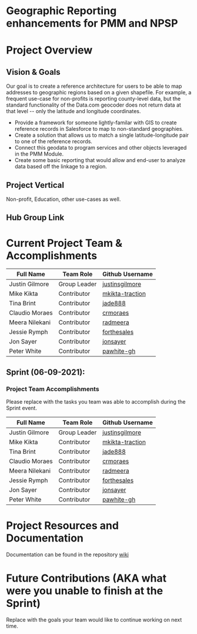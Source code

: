 # Geographic Reporting enhancements for PMM and NPSP

# Project Overview
## Vision & Goals
Our goal is to create a reference architecture for users to be able to map addresses to geographic regions based on a given shapefile. For example, a frequent use-case for non-profits is reporting county-level data, but the standard functionality of the Data.com geocoder does not return data at that level -- only the latitude and longitude coordinates.  

* Provide a framework for someone lightly-familar with GIS to create reference records in Salesforce to map to non-standard geographies. 
* Create a solution that allows us to match a single latitude-longitude pair to one of the reference records.
* Connect this geodata to program services and other objects leveraged in the PMM Module.
* Create some basic reporting that would allow and end-user to analyze data based off the linkage to a region. 

## Project Vertical
Non-profit, Education, other use-cases as well. 

## Hub Group Link

# Current Project Team & Accomplishments

Full Name            | Team Role     | Github Username                                         | 
------------         | ------------- | -------------                                           |
Justin Gilmore       | Group Leader  | [justinsgilmore](https://github.com/justinsgilmore)     | 
Mike Kikta           | Contributor   | [mkikta-traction](https:/github.com/mkikta-traction)    |
Tina Brint           | Contributor   | [jade888](https:/github.com/jade888)                    | 
Claudio	Moraes       | Contributor   | [crmoraes](https://github.com/crmoraes)                 |
Meera	Nilekani       | Contributor   | [radmeera](https://github.com/radmeera)                 |
Jessie	Rymph        | Contributor   | [forthesales](https://github.com/forthesales)           |
Jon	Sayer            | Contributor   | [jonsayer](https://github.com/jonsayer)                 | 
Peter	White          | Contributor   | [pawhite-gh](https://github.com/pawhite-gh)             | 

## Sprint (06-09-2021):

### Project Team Accomplishments
Please replace with the tasks you team was able to accomplish during the Sprint event.

Full Name            | Team Role     | Github Username                                         | 
------------         | ------------- | -------------                                           |
Justin Gilmore       | Group Leader  | [justinsgilmore](https://github.com/justinsgilmore)     | 
Mike Kikta           | Contributor   | [mkikta-traction](https:/github.com/mkikta-traction)    |
Tina Brint           | Contributor   | [jade888](https:/github.com/jade888)                    | 
Claudio	Moraes       | Contributor   | [crmoraes](https://github.com/crmoraes)                 |
Meera	Nilekani       | Contributor   | [radmeera](https://github.com/radmeera)                 |
Jessie	Rymph        | Contributor   | [forthesales](https://github.com/forthesales)           |
Jon	Sayer            | Contributor   | [jonsayer](https://github.com/jonsayer)                 | 
Peter	White          | Contributor   | [pawhite-gh](https://github.com/pawhite-gh)             | 

# Project Resources and Documentation
Documentation can be found in the repository [wiki](https://github.com/SFDO-Community-Sprints/Geo-Reporting-PMM/wiki)

# Future Contributions (AKA what were you unable to finish at the Sprint)
Replace with the goals your team would like to continue working on next time.
